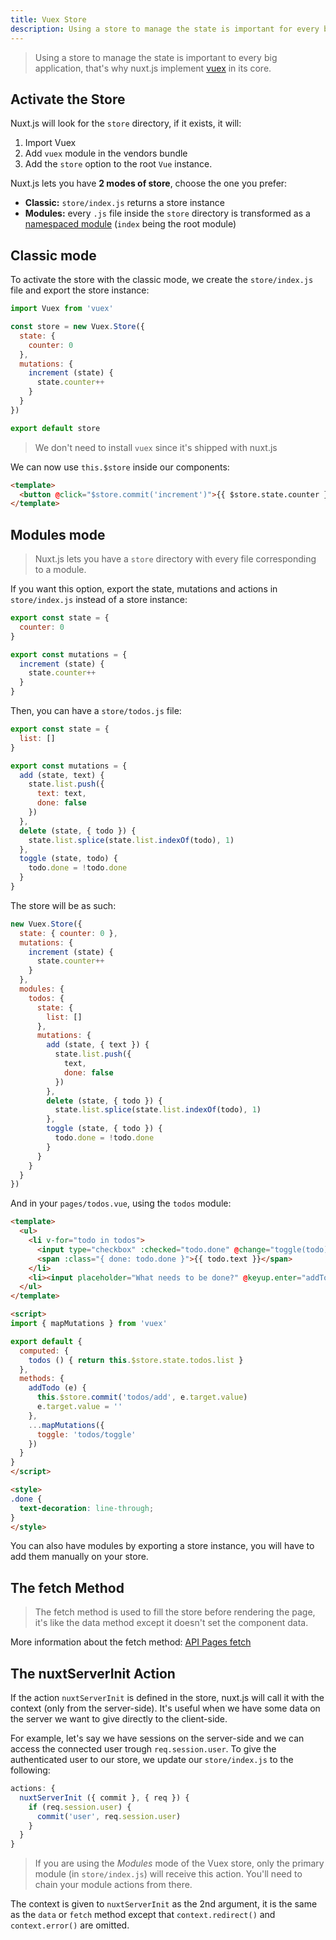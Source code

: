 ```yaml
---
title: Vuex Store
description: Using a store to manage the state is important for every big application, that's why nuxt.js implement Vuex in its core.
---
```


> Using a store to manage the state is important to every big application, that's why nuxt.js implement [vuex](https://github.com/vuejs/vuex) in its core.

## Activate the Store

Nuxt.js will look for the `store` directory, if it exists, it will:

1. Import Vuex
2. Add `vuex` module in the vendors bundle
3. Add the `store` option to the root `Vue` instance.

Nuxt.js lets you have **2 modes of store**, choose the one you prefer:
- **Classic:** `store/index.js` returns a store instance
- **Modules:** every `.js` file inside the `store` directory is transformed as a [namespaced module](http://vuex.vuejs.org/en/modules.html) (`index` being the root module)

## Classic mode

To activate the store with the classic mode, we create the `store/index.js` file and export the store instance:

```js
import Vuex from 'vuex'

const store = new Vuex.Store({
  state: {
    counter: 0
  },
  mutations: {
    increment (state) {
      state.counter++
    }
  }
})

export default store
```

> We don't need to install `vuex` since it's shipped with nuxt.js

We can now use `this.$store` inside our components:

```html
<template>
  <button @click="$store.commit('increment')">{{ $store.state.counter }}</button>
</template>
```

## Modules mode

> Nuxt.js lets you have a `store` directory with every file corresponding to a module.

If you want this option, export the state, mutations and actions in `store/index.js` instead of a store instance:

```js
export const state = {
  counter: 0
}

export const mutations = {
  increment (state) {
    state.counter++
  }
}
```

Then, you can have a `store/todos.js` file:
```js
export const state = {
  list: []
}

export const mutations = {
  add (state, text) {
    state.list.push({
      text: text,
      done: false
    })
  },
  delete (state, { todo }) {
    state.list.splice(state.list.indexOf(todo), 1)
  },
  toggle (state, todo) {
    todo.done = !todo.done
  }
}
```

The store will be as such:
```js
new Vuex.Store({
  state: { counter: 0 },
  mutations: {
    increment (state) {
      state.counter++
    }
  },
  modules: {
    todos: {
      state: {
        list: []
      },
      mutations: {
        add (state, { text }) {
          state.list.push({
            text,
            done: false
          })
        },
        delete (state, { todo }) {
          state.list.splice(state.list.indexOf(todo), 1)
        },
        toggle (state, { todo }) {
          todo.done = !todo.done
        }
      }
    }
  }
})
```

And in your `pages/todos.vue`, using the `todos` module:

```html
<template>
  <ul>
    <li v-for="todo in todos">
      <input type="checkbox" :checked="todo.done" @change="toggle(todo)">
      <span :class="{ done: todo.done }">{{ todo.text }}</span>
    </li>
    <li><input placeholder="What needs to be done?" @keyup.enter="addTodo"></li>
  </ul>
</template>

<script>
import { mapMutations } from 'vuex'

export default {
  computed: {
    todos () { return this.$store.state.todos.list }
  },
  methods: {
    addTodo (e) {
      this.$store.commit('todos/add', e.target.value)
      e.target.value = ''
    },
    ...mapMutations({
      toggle: 'todos/toggle'
    })
  }
}
</script>

<style>
.done {
  text-decoration: line-through;
}
</style>
```

<div class="Alert">You can also have modules by exporting a store instance, you will have to add them manually on your store.</div>

## The fetch Method

> The fetch method is used to fill the store before rendering the page, it's like the data method except it doesn't set the component data.

More information about the fetch method: [API Pages fetch](/api/pages-fetch)

## The nuxtServerInit Action

If the action `nuxtServerInit` is defined in the store, nuxt.js will call it with the context (only from the server-side). It's useful when we have some data on the server we want to give directly to the client-side.

For example, let's say we have sessions on the server-side and we can access the connected user trough `req.session.user`. To give the authenticated user to our store, we update our `store/index.js` to the following:

```js
actions: {
  nuxtServerInit ({ commit }, { req }) {
    if (req.session.user) {
      commit('user', req.session.user)
    }
  }
}
```

> If you are using the _Modules_ mode of the Vuex store, only the primary module (in `store/index.js`) will receive this action. You'll need to chain your module actions from there.

The context is given to `nuxtServerInit` as the 2nd argument, it is the same as the `data` or `fetch` method except that `context.redirect()` and `context.error()` are omitted.
